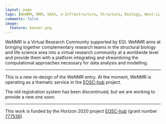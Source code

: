 ```yaml
---
layout: page
tags: [WeNRM, NRM, SAXS, e-Infrastructure, Structure, Biology, West-Life, EU, EGI, 7framework, Grid]
comments: false
image:
  feature: banner.png
---
```


WeNMR  is a Virtual Research Community supported by EGI. WeNMR aims at bringing together complementary research teams in the structural biology and life science area into a virtual research community at a worldwide level and provide them with a platform integrating and streamlining the computational approaches necessary for data analysis and modelling.

<hr>

This is a new re-design of the WeNMR entry. At the moment, WeNMR is operating as a thematic service in the <a href="https://www.eosc-hub.eu/" target="_blank">EOSC-hub</a> project.

The old registration system has been discontinued, but we are working to provide a new one soon.

<hr>

This work is funded by the Horizon 2020 project <a href="https://www.eosc-hub.eu" target="_blank">EOSC-hub</a> (grant number <a href="https://cordis.europa.eu/project/id/777536" target="_blank">777536</a>).
